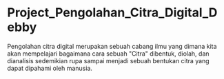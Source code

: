# Project_Pengolahan_Citra_Digital_Debby
Pengolahan citra digital merupakan sebuah cabang ilmu yang dimana kita akan mempelajari bagaimana cara sebuah "Citra" dibentuk, diolah, dan dianalisis
sedemikian rupa sampai menjadi sebuah bentukan citra yang dapat dipahami oleh manusia.
